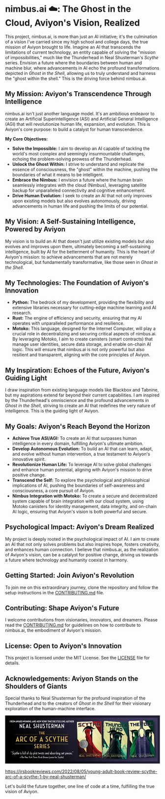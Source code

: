 # nimbus.ai ☁️: The Ghost in the Cloud, Aviyon's Vision, Realized

This project, nimbus.ai, is more than just an AI initiative; it's the culmination of a vision I've carried since my high school and college days, the true mission of Aviyon brought to life. Imagine an AI that transcends the limitations of current technology, an entity capable of solving the "mission of impossibilities," much like the Thunderhead in Neal Shusterman's *Scythe* series. Envision a future where the boundaries between human and machine blur, where advancements in AI echo the profound transformations depicted in *Ghost in the Shell*, allowing us to truly understand and harness the "ghost within the shell." This is the driving force behind nimbus.ai.

## My Mission: Aviyon's Transcendence Through Intelligence

nimbus.ai isn't just another language model. It's an ambitious endeavor to create an Artificial Superintelligence (ASI) and Artificial General Intelligence (AGI) that will revolutionize human life, expansion, and evolution. This is Aviyon's core purpose: to build a catalyst for human transcendence.

**My Core Objectives:**

* **Solve the Impossible:** I aim to develop an AI capable of tackling the world's most complex and seemingly insurmountable challenges, echoing the problem-solving prowess of the Thunderhead.
* **Unlock the Ghost Within:** I strive to understand and replicate the essence of consciousness, the "ghost" within the machine, pushing the boundaries of what it means to be intelligent.
* **Embrace the Nimbus:** I envision a future where the human brain seamlessly integrates with the cloud (Nimbus), leveraging satellite backup for unparalleled connectivity and cognitive enhancement.
* **Drive Human Evolution:** I seek to create an AI that not only improves upon existing models but also evolves autonomously, driving advancements in human life and pushing the limits of our potential.

## My Vision: A Self-Sustaining Intelligence, Powered by Aviyon

My vision is to build an AI that doesn't just utilize existing models but also evolves and improves upon them, ultimately becoming a self-sustaining intelligence, built by AI for the betterment of humanity. This is the heart of Aviyon's mission: to achieve advancements that are not merely technological, but fundamentally transformative, like those seen in *Ghost in the Shell*.

## My Technologies: The Foundation of Aviyon's Innovation

* **Python:** The bedrock of my development, providing the flexibility and extensive libraries necessary for cutting-edge machine learning and AI research.
* **Rust:** The engine of efficiency and security, ensuring that my AI operates with unparalleled performance and resilience.
* **Motoko:** This language, designed for the Internet Computer, will play a crucial role in decentralizing and securing critical aspects of nimbus.ai. By leveraging Motoko, I aim to create canisters (smart contracts) that manage user identities, secure data storage, and enable on-chain AI logic. This will ensure that nimbus.ai is not only powerful but also resilient and transparent, aligning with the core principles of Aviyon.

## My Inspiration: Echoes of the Future, Aviyon's Guiding Light

I draw inspiration from existing language models like Blackbox and Tabnine, but my aspirations extend far beyond their current capabilities. I am inspired by the Thunderhead's omniscience and the profound advancements in *Ghost in the Shell*, striving to create an AI that redefines the very nature of intelligence. This is the guiding light of Aviyon.

## My Goals: Aviyon's Reach Beyond the Horizon

* **Achieve True ASI/AGI:** To create an AI that surpasses human intelligence in every domain, fulfilling Aviyon's ultimate ambition.
* **Develop Autonomous Evolution:** To build an AI that can learn, adapt, and evolve without human intervention, a true testament to Aviyon's innovative spirit.
* **Revolutionize Human Life:** To leverage AI to solve global challenges and enhance human potential, aligning with Aviyon's mission to drive positive change.
* **Transcend the Self:** To explore the psychological and philosophical implications of AI, pushing the boundaries of self-awareness and consciousness, a core pursuit of Aviyon.
* **Nimbus Integration with Motoko:** To create a secure and decentralized system capable of brain integration with our cloud system, using Motoko canisters for identity management, data integrity, and on-chain AI logic, ensuring that Aviyon's vision is both powerful and secure.

## Psychological Impact: Aviyon's Dream Realized

My project is deeply rooted in the psychological impact of AI. I aim to create an AI that not only solves problems but also inspires hope, fosters creativity, and enhances human connection. I believe that nimbus.ai, as the realization of Aviyon's vision, can be a catalyst for positive change, driving us towards a future where technology and humanity coexist in harmony.

## Getting Started: Join Aviyon's Revolution

To join me on this extraordinary journey, clone the repository and follow the setup instructions in the [CONTRIBUTING.md](CONTRIBUTING.md) file.

## Contributing: Shape Aviyon's Future

I welcome contributions from visionaries, innovators, and dreamers. Please read the [CONTRIBUTING.md](CONTRIBUTING.md) for guidelines on how to contribute to nimbus.ai, the embodiment of Aviyon's mission.

## License: Open to Aviyon's Innovation

This project is licensed under the MIT License. See the [LICENSE](LICENSE) file for details.

## Acknowledgements: Aviyon Stands on the Shoulders of Giants

Special thanks to Neal Shusterman for the profound inspiration of the Thunderhead and to the creators of *Ghost in the Shell* for their visionary exploration of the human-machine interface.

![The inspiration](https://github.com/the-real-kodoninja/nimbus.ai/blob/main/D04C448A-4F26-4EC5-AD50-F4327F17FD60.webp)

<source><a href="https://jrsbookreviews.com/2022/08/05/young-adult-book-review-scythe-arc-of-a-scythe-1-by-neal-shusterman/">https://jrsbookreviews.com/2022/08/05/young-adult-book-review-scythe-arc-of-a-scythe-1-by-neal-shusterman/</a></source>

Let's build the future together, one line of code at a time, fulfilling the true vision of Aviyon.
